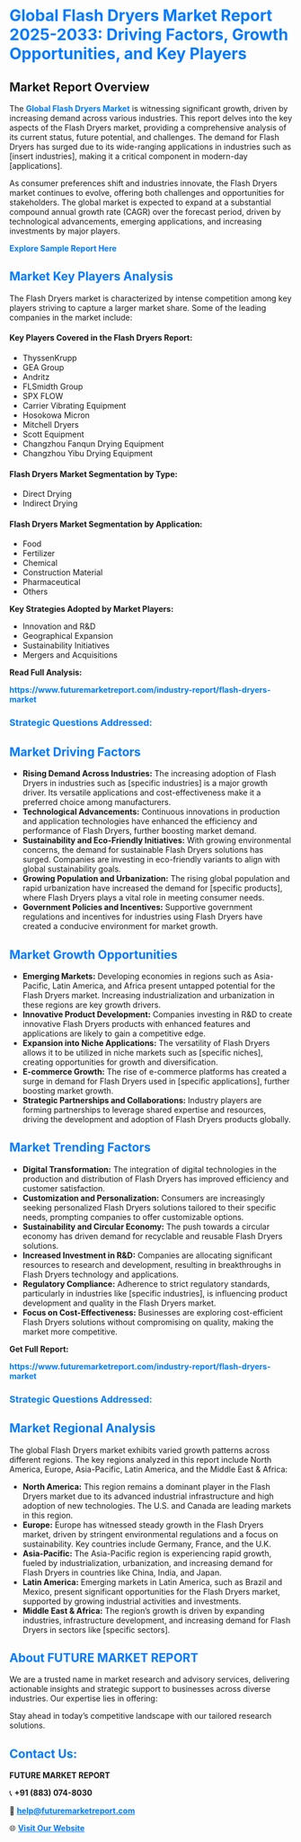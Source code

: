 <h1 style="color: #007BFF;">Global Flash Dryers Market Report 2025-2033: Driving Factors, Growth Opportunities, and Key Players</h1>

<section id="overview">
<h2>Market Report Overview</h2>
<p>The <a href="https://www.futuremarketreport.com/industry-report/flash-dryers-market" style="color: #007BFF; text-decoration: none;"><strong>Global Flash Dryers Market</strong></a> is witnessing significant growth, driven by increasing demand across various industries. This report delves into the key aspects of the Flash Dryers market, providing a comprehensive analysis of its current status, future potential, and challenges. The demand for Flash Dryers has surged due to its wide-ranging applications in industries such as [insert industries], making it a critical component in modern-day [applications].</p>
<p>As consumer preferences shift and industries innovate, the Flash Dryers market continues to evolve, offering both challenges and opportunities for stakeholders. The global market is expected to expand at a substantial compound annual growth rate (CAGR) over the forecast period, driven by technological advancements, emerging applications, and increasing investments by major players.</p>
</section>

<section id="overview">
<p><a href="https://www.futuremarketreport.com/request-sample/reportId=92272" style="color: #007BFF; text-decoration: none;"><strong>Explore Sample Report Here</strong></a></p>
</section>

<section id="key-players">
<h2 style="color: #007BFF;">Market Key Players Analysis</h2>
<p>The Flash Dryers market is characterized by intense competition among key players striving to capture a larger market share. Some of the leading companies in the market include:</p>
<h4>Key Players Covered in the Flash Dryers Report:</h4>
<ul><li>ThyssenKrupp</li><li>GEA Group</li><li>Andritz</li><li>FLSmidth Group</li><li>SPX FLOW</li><li>Carrier Vibrating Equipment</li><li>Hosokowa Micron</li><li>Mitchell Dryers</li><li>Scott Equipment</li><li>Changzhou Fanqun Drying Equipment</li><li>Changzhou Yibu Drying Equipment</li></ul>
<h4>Flash Dryers Market Segmentation by Type:</h4>
<ul><li>Direct Drying</li><li>Indirect Drying</li></ul>

<h4>Flash Dryers Market Segmentation by Application:</h4>
<ul><li>Food</li><li>Fertilizer</li><li>Chemical</li><li>Construction Material</li><li>Pharmaceutical</li><li>Others</li></ul>
<p><strong>Key Strategies Adopted by Market Players:</strong></p>
<ul>
<li>Innovation and R&D</li>
<li>Geographical Expansion</li>
<li>Sustainability Initiatives</li>
<li>Mergers and Acquisitions</li>
</ul>
</section>

<section>
<p><strong>Read Full Analysis: </strong></p><a href="https://www.futuremarketreport.com/industry-report/flash-dryers-market" style="color: #007BFF; text-decoration: none;"><strong>https://www.futuremarketreport.com/industry-report/flash-dryers-market</strong></a>
<h3 style="color: #007BFF;">Strategic Questions Addressed:</h3>
</section>

<section id="driving-factors">
<h2 style="color: #007BFF;">Market Driving Factors</h2>
<ul>
<li><strong>Rising Demand Across Industries:</strong> The increasing adoption of Flash Dryers in industries such as [specific industries] is a major growth driver. Its versatile applications and cost-effectiveness make it a preferred choice among manufacturers.</li>
<li><strong>Technological Advancements:</strong> Continuous innovations in production and application technologies have enhanced the efficiency and performance of Flash Dryers, further boosting market demand.</li>
<li><strong>Sustainability and Eco-Friendly Initiatives:</strong> With growing environmental concerns, the demand for sustainable Flash Dryers solutions has surged. Companies are investing in eco-friendly variants to align with global sustainability goals.</li>
<li><strong>Growing Population and Urbanization:</strong> The rising global population and rapid urbanization have increased the demand for [specific products], where Flash Dryers plays a vital role in meeting consumer needs.</li>
<li><strong>Government Policies and Incentives:</strong> Supportive government regulations and incentives for industries using Flash Dryers have created a conducive environment for market growth.</li>
</ul>
</section>

<section id="growth-opportunities">
<h2 style="color: #007BFF;">Market Growth Opportunities</h2>
<ul>
<li><strong>Emerging Markets:</strong> Developing economies in regions such as Asia-Pacific, Latin America, and Africa present untapped potential for the Flash Dryers market. Increasing industrialization and urbanization in these regions are key growth drivers.</li>
<li><strong>Innovative Product Development:</strong> Companies investing in R&D to create innovative Flash Dryers products with enhanced features and applications are likely to gain a competitive edge.</li>
<li><strong>Expansion into Niche Applications:</strong> The versatility of Flash Dryers allows it to be utilized in niche markets such as [specific niches], creating opportunities for growth and diversification.</li>
<li><strong>E-commerce Growth:</strong> The rise of e-commerce platforms has created a surge in demand for Flash Dryers used in [specific applications], further boosting market growth.</li>
<li><strong>Strategic Partnerships and Collaborations:</strong> Industry players are forming partnerships to leverage shared expertise and resources, driving the development and adoption of Flash Dryers products globally.</li>
</ul>
</section>

<section id="trending-factors">
<h2 style="color: #007BFF;">Market Trending Factors</h2>
<ul>
<li><strong>Digital Transformation:</strong> The integration of digital technologies in the production and distribution of Flash Dryers has improved efficiency and customer satisfaction.</li>
<li><strong>Customization and Personalization:</strong> Consumers are increasingly seeking personalized Flash Dryers solutions tailored to their specific needs, prompting companies to offer customizable options.</li>
<li><strong>Sustainability and Circular Economy:</strong> The push towards a circular economy has driven demand for recyclable and reusable Flash Dryers solutions.</li>
<li><strong>Increased Investment in R&D:</strong> Companies are allocating significant resources to research and development, resulting in breakthroughs in Flash Dryers technology and applications.</li>
<li><strong>Regulatory Compliance:</strong> Adherence to strict regulatory standards, particularly in industries like [specific industries], is influencing product development and quality in the Flash Dryers market.</li>
<li><strong>Focus on Cost-Effectiveness:</strong> Businesses are exploring cost-efficient Flash Dryers solutions without compromising on quality, making the market more competitive.</li>
</ul>
</section>

<section>
<p><strong>Get Full Report: </strong></p><a href="https://www.futuremarketreport.com/industry-report/flash-dryers-market" style="color: #007BFF; text-decoration: none;"><strong>https://www.futuremarketreport.com/industry-report/flash-dryers-market</strong></a>
<h3 style="color: #007BFF;">Strategic Questions Addressed:</h3>
</section>


<section id="regional-analysis">
<h2 style="color: #007BFF;">Market Regional Analysis</h2>
<p>The global Flash Dryers market exhibits varied growth patterns across different regions. The key regions analyzed in this report include North America, Europe, Asia-Pacific, Latin America, and the Middle East & Africa:</p>
<ul>
<li><strong>North America:</strong> This region remains a dominant player in the Flash Dryers market due to its advanced industrial infrastructure and high adoption of new technologies. The U.S. and Canada are leading markets in this region.</li>
<li><strong>Europe:</strong> Europe has witnessed steady growth in the Flash Dryers market, driven by stringent environmental regulations and a focus on sustainability. Key countries include Germany, France, and the U.K.</li>
<li><strong>Asia-Pacific:</strong> The Asia-Pacific region is experiencing rapid growth, fueled by industrialization, urbanization, and increasing demand for Flash Dryers in countries like China, India, and Japan.</li>
<li><strong>Latin America:</strong> Emerging markets in Latin America, such as Brazil and Mexico, present significant opportunities for the Flash Dryers market, supported by growing industrial activities and investments.</li>
<li><strong>Middle East & Africa:</strong> The region’s growth is driven by expanding industries, infrastructure development, and increasing demand for Flash Dryers in sectors like [specific sectors].</li>
</ul>
</section>

<footer>
<h2 style="color: #007BFF;">About FUTURE MARKET REPORT</h2>
<p>We are a trusted name in market research and advisory services, delivering actionable insights and strategic support to businesses across diverse industries. Our expertise lies in offering:</p>

<p>Stay ahead in today’s competitive landscape with our tailored research solutions.</p>

<h2 style="color: #007BFF;">Contact Us:</h2>
<p><strong>FUTURE MARKET REPORT</strong></p>
<p>📞 <strong>+91 (883) 074-8030</strong></p>
<p>📧 <strong><a href="mailto:help@futuremarketreport.com" style="color: #007BFF;">help@futuremarketreport.com</a></strong></p>
<p>🌐 <strong><a href="https://www.futuremarketreport.com/" style="color: #007BFF;">Visit Our Website</a></strong></p>
</footer>